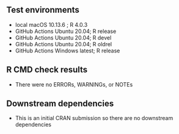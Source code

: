 ## Test environments
* local macOS 10.13.6 ; R 4.0.3
* GitHub Actions Ubuntu 20.04; R release
* GitHub Actions Ubuntu 20.04; R devel
* GitHub Actions Ubuntu 20.04; R oldrel
* GitHub Actions Windows latest; R release

## R CMD check results
* There were no ERRORs, WARNINGs, or NOTEs

## Downstream dependencies
* This is an initial CRAN submission so there are no downstream dependencies
